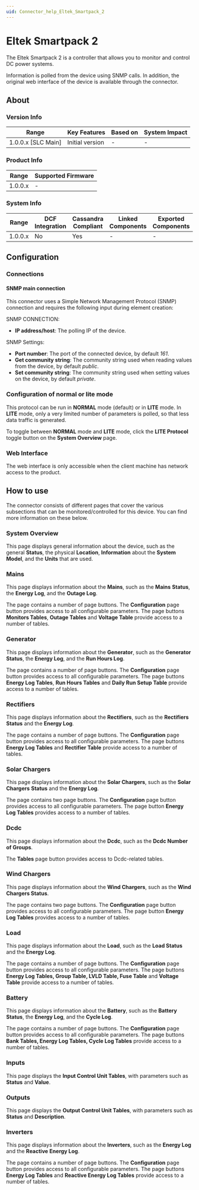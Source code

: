```yaml
---
uid: Connector_help_Eltek_Smartpack_2
---
```


# Eltek Smartpack 2

The Eltek Smartpack 2 is a controller that allows you to monitor and control DC power systems.

Information is polled from the device using SNMP calls. In addition, the original web interface of the device is available through the connector.

## About

### Version Info

| **Range**            | **Key Features** | **Based on** | **System Impact** |
|----------------------|------------------|--------------|-------------------|
| 1.0.0.x \[SLC Main\] | Initial version  | \-           | \-                |

### Product Info

| **Range** | **Supported Firmware** |
|-----------|------------------------|
| 1.0.0.x   | \-                     |

### System Info

| **Range** | **DCF Integration** | **Cassandra Compliant** | **Linked Components** | **Exported Components** |
|-----------|---------------------|-------------------------|-----------------------|-------------------------|
| 1.0.0.x   | No                  | Yes                     | \-                    | \-                      |

## Configuration

### Connections

#### SNMP main connection

This connector uses a Simple Network Management Protocol (SNMP) connection and requires the following input during element creation:

SNMP CONNECTION:

- **IP address/host**: The polling IP of the device.

SNMP Settings:

- **Port number**: The port of the connected device, by default *161*.
- **Get community string**: The community string used when reading values from the device, by default *public*.
- **Set community string**: The community string used when setting values on the device, by default *private*.

### Configuration of normal or lite mode

This protocol can be run in **NORMAL** mode (default) or in **LITE** mode. In **LITE** mode, only a very limited number of parameters is polled, so that less data traffic is generated.

To toggle between **NORMAL** mode and **LITE** mode, click the **LITE Protocol** toggle button on the **System Overview** page.

### Web Interface

The web interface is only accessible when the client machine has network access to the product.

## How to use

The connector consists of different pages that cover the various subsections that can be monitored/controlled for this device. You can find more information on these below.

### System Overview

This page displays general information about the device, such as the general **Status**, the physical **Location**, **Information** about the **System Model**, and the **Units** that are used.

### Mains

This page displays information about the **Mains**, such as the **Mains** **Status**, the **Energy Log**, and the **Outage Log**.

The page contains a number of page buttons. The **Configuration** page button provides access to all configurable parameters. The page buttons **Monitors Tables**, **Outage Tables** and **Voltage Table** provide access to a number of tables.

### Generator

This page displays information about the **Generator**, such as the **Generator** **Status**, the **Energy Log**, and the **Run Hours Log**.

The page contains a number of page buttons. The **Configuration** page button provides access to all configurable parameters. The page buttons **Energy Log Tables**, **Run Hours Tables** and **Daily Run Setup Table** provide access to a number of tables.

### Rectifiers

This page displays information about the **Rectifiers**, such as the **Rectifiers** **Status** and the **Energy Log**.

The page contains a number of page buttons. The **Configuration** page button provides access to all configurable parameters. The page buttons **Energy Log Tables** and **Rectifier Table** provide access to a number of tables.

### Solar Chargers

This page displays information about the **Solar Chargers**, such as the **Solar Chargers** **Status** and the **Energy Log**.

The page contains two page buttons. The **Configuration** page button provides access to all configurable parameters. The page button **Energy Log Tables** provides access to a number of tables.

### Dcdc

This page displays information about the **Dcdc**, such as the **Dcdc Number of Groups**.

The **Tables** page button provides access to Dcdc-related tables.

### Wind Chargers

This page displays information about the **Wind Chargers**, such as the **Wind Chargers Status**.

The page contains two page buttons. The **Configuration** page button provides access to all configurable parameters. The page button **Energy Log Tables** provides access to a number of tables.

### Load

This page displays information about the **Load**, such as the **Load Status** and the **Energy Log**.

The page contains a number of page buttons. The **Configuration** page button provides access to all configurable parameters. The page buttons **Energy Log Tables, Group Table, LVLD Table, Fuse Table** and **Voltage Table** provide access to a number of tables.

### Battery

This page displays information about the **Battery**, such as the **Battery** **Status**, the **Energy Log**, and the **Cycle Log**.

The page contains a number of page buttons. The **Configuration** page button provides access to all configurable parameters. The page buttons **Bank Tables, Energy Log Tables, Cycle Log Tables** provide access to a number of tables.

### Inputs

This page displays the **Input Control Unit Tables**, with parameters such as **Status** and **Value**.

### Outputs

This page displays the **Output Control Unit Tables**, with parameters such as **Status** and **Description**.

### Inverters

This page displays information about the **Inverters**, such as the **Energy Log** and the **Reactive** **Energy Log**.

The page contains a number of page buttons. The **Configuration** page button provides access to all configurable parameters. The page buttons **Energy Log Tables** and **Reactive Energy Log Tables** provide access to a number of tables.
